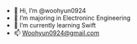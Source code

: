 - 👋 Hi, I’m @woohyun0924
- 👀 I’m majoring in Electroninc Engineering
- 🌱 I’m currently learning Swift
- 📫 Woohyun0924@gmail.com

<!---
woohyun0924/woohyun0924 is a ✨ special ✨ repository because its `README.md` (this file) appears on your GitHub profile.
You can click the Preview link to take a look at your changes.
--->
